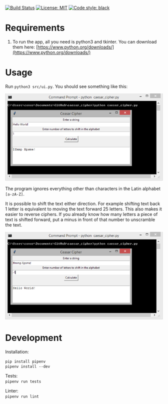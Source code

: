 [![Build Status](https://github.com/ConorSheehan1/caesar_cipher/workflows/ci/badge.svg)](https://github.com/ConorSheehan1/caesar_cipher/actions/)
[![License: MIT](https://img.shields.io/badge/License-MIT-yellow.svg)](https://opensource.org/licenses/MIT)
[![Code style: black](https://img.shields.io/badge/code%20style-black-000000.svg)](https://github.com/psf/black)

# Requirements
1. To run the app, all you need is python3 and tkinter. You can download them here: [https://www.python.org/downloads/](https://www.python.org/downloads/)

# Usage
Run ```python3 src/ui.py```. You should see something like this: 
  
![UI image](.github/images/Capture.PNG)

The program ignores everything other than characters in the Latin alphabet ```[a-zA-Z]```.

It is possible to shift the text either direction. For example shifting text back 1 letter is equivalent to moving the text forward 25 letters. This also makes it easier to reverse ciphers. If you already know how many letters a piece of text is shifted forward, put a minus in front of that number to unscramble the text.  
 
![UI image](.github/images/reverse.PNG)

# Development
Installation:  
```
pip install pipenv
pipenv install --dev
```

Tests:  
```pipenv run tests```

Linter:  
```pipenv run lint```



